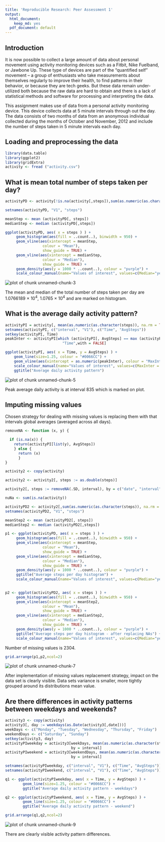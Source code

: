 ```yaml
---
title: 'Reproducible Research: Peer Assessment 1'
output:
  html_document:
    keep_md: yes
  pdf_document: default
---
```

## Introduction

It is now possible to collect a large amount of data about personal movement using activity monitoring devices such as a Fitbit, Nike Fuelband, or Jawbone Up. These type of devices are part of the “quantified self” movement – a group of enthusiasts who take measurements about themselves regularly to improve their health, to find patterns in their behavior, or because they are tech geeks. But these data remain under-utilized both because the raw data are hard to obtain and there is a lack of statistical methods and software for processing and interpreting the data.

This assignment makes use of data from a personal activity monitoring device. This device collects data at 5 minute intervals through out the day. The data consists of two months of data from an anonymous individual collected during the months of October and November, 2012 and include the number of steps taken in 5 minute intervals each day.

## Loading and preprocessing the data

```r
library(data.table)
library(ggplot2)
library(gridExtra)
activity <- fread ("activity.csv")
```


## What is mean total number of steps taken per day?

```r
activityPD <- activity[!is.na(activity[,steps]),sum(as.numeric(as.character(steps)), na.rm = TRUE), by=date]

setnames(activityPD, "V1", "steps")

meanStep <- mean (activityPD[, steps])
medianStep <- median (activityPD[,steps])
```


```r
ggplot(activityPD, aes( x = steps ) ) + 
     geom_histogram(aes(fill = ..count..), binwidth = 950) +
     geom_vline(aes(xintercept = meanStep, 
                 colour = "Mean"),
                 show_guide = TRUE) +
     geom_vline(aes(xintercept = medianStep, 
                 colour = "Median"),
                 show_guide = TRUE) +
     geom_density(aes(y = 1000 * ..count..), colour = "purple") +
     scale_colour_manual(name="Values of interest", values=c(Median="yellow",Mean="red"))
```

![plot of chunk unnamed-chunk-3](figure/unnamed-chunk-3-1.png) 
      
The mean and median of the total number of steps taken per day are 1.0766189 &times; 10<sup>4</sup>, 1.0765 &times; 10<sup>4</sup> and are marked on histogram.

## What is the average daily activity pattern?

```r
activityPI = activity[, mean(as.numeric(as.character(steps)), na.rm = TRUE), by = interval]
setnames(activityPI, c("interval", "V1"), c("Time", "AvgSteps"))
setkey(activityPI, Time)
peakInter <- activityPI[which (activityPI[, AvgSteps] == max (activityPI[, AvgSteps])),
                          "Time",with = FALSE]
```


```r
ggplot(activityPI, aes( x = Time, y = AvgSteps) ) + 
    geom_line(size=1.25, colour = "#0066CC") +
    geom_vline(aes(xintercept = as.numeric(peakInter), colour = "MaxInter"), show_guide = TRUE) +
    scale_colour_manual(name="Values of interest", values=c(MaxInter = "red")) +
    ggtitle("Average daily activity pattern") 
```

![plot of chunk unnamed-chunk-5](figure/unnamed-chunk-5-1.png) 

Peak average daily activity is at interval 835 which is marked on plot.

## Imputing missing values

Chosen strategy for dealing with missing values is replacing them with that intervals global averages (averaged across all days).


```r
removeNA <- function (x, y) {

  if (is.na(x)) { 
    return(activityPI[list(y), AvgSteps])
    } else {
      return (x)
      }
}

activity2 <- copy(activity)

activity2 <- activity2[, steps := as.double(steps)]

activity2[, steps := removeNA(.SD, interval), by = c("date", "interval")]

nuNa <- sum(is.na(activity))

activityPD2 <- activity2[,sum(as.numeric(as.character(steps)), na.rm = TRUE), by=date]
setnames(activityPD2, "V1", "steps")

meanStep2 <- mean (activityPD2[, steps])
medianStep2 <- median (activityPD2[,steps])

p1 <- ggplot(activityPD, aes( x = steps ) ) + 
     geom_histogram(aes(fill = ..count..), binwidth = 950) +
     geom_vline(aes(xintercept = meanStep, 
                 colour = "Mean"),
                 show_guide = TRUE) +
     geom_vline(aes(xintercept = medianStep, 
                 colour = "Median"),
                 show_guide = TRUE) +
     geom_density(aes(y = 1000 * ..count..), colour = "purple") +
     ggtitle("Average steps per day histogram") +
     scale_colour_manual(name="Values of interest", values=c(Median="yellow",Mean="red"))
     

p2 <- ggplot(activityPD2, aes( x = steps ) ) + 
     geom_histogram(aes(fill = ..count..), binwidth = 950) +
     geom_vline(aes(xintercept = meanStep2, 
                 colour = "Mean"),
                 show_guide = TRUE) +
     geom_vline(aes(xintercept = medianStep2, 
                 colour = "Median"),
                 show_guide = TRUE) +
     geom_density(aes(y = 1000 * ..count..), colour = "purple") +
     ggtitle("Average steps per day histogram - after replacing NAs") +
     scale_colour_manual(name="Values of interest", values=c(Median="yellow",Mean="red"))
```

Number of missing values is 2304.


```r
grid.arrange(p1,p2,ncol=2)
```

![plot of chunk unnamed-chunk-7](figure/unnamed-chunk-7-1.png) 

After implementation of missing values replacement strategy, impact on the data set is clearly visible. Data sets variance is smaller, more tightly grouped around its distributions mean value.

## Are there differences in activity patterns between weekdays and weekends?

```r
activity3 <- copy(activity)
activity3[, day := weekdays(as.Date(activity3[,date]))]
weekDays <- c("Monday", "Tuesday", "Wednesday", "Thursday", "Friday")
weekendDays <- c("Saturday", "Sunday")
setkey(activity3, day)
activityPIweekday = activity3[weekDays, mean(as.numeric(as.character(steps)),na.rm = TRUE),
                              by = interval]
activityPIweekend = activity3[weekendDays, mean(as.numeric(as.character(steps)),na.rm = TRUE),
                              by = interval]

setnames(activityPIweekday, c("interval", "V1"), c("Time", "AvgSteps"))
setnames(activityPIweekend, c("interval", "V1"), c("Time", "AvgSteps"))

q1 <- ggplot(activityPIweekday, aes( x = Time, y = AvgSteps) ) +
        geom_line(size=1.25, colour = "#0066CC") +
        ggtitle("Average daily activity pattern - weekdays") 

q2 <- ggplot(activityPIweekend, aes( x = Time, y = AvgSteps) ) +
        geom_line(size=1.25, colour = "#0066CC") +
        ggtitle("Average daily activity pattern - weekend") 
```


```r
grid.arrange(q1,q2,ncol=2)
```

![plot of chunk unnamed-chunk-9](figure/unnamed-chunk-9-1.png) 

There are clearly visible activity pattern differences.
